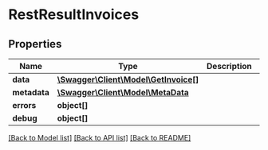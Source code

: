 # RestResultInvoices

## Properties

 Name         | Type                                                    | Description | Notes      
--------------|---------------------------------------------------------|-------------|------------
 **data**     | [**\Swagger\Client\Model\GetInvoice[]**](GetInvoice.md) |             | [optional] 
 **metadata** | [**\Swagger\Client\Model\MetaData**](MetaData.md)       |             | [optional] 
 **errors**   | **object[]**                                            |             | [optional] 
 **debug**    | **object[]**                                            |             | [optional] 

[[Back to Model list]](../README.md#documentation-for-models) [[Back to API list]](../README.md#documentation-for-api-endpoints) [[Back to README]](../README.md)



